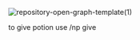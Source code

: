 ![repository-open-graph-template(1)](https://user-images.githubusercontent.com/75623091/218827035-9fbabf84-c090-413b-ac89-78fc752b0704.png)

to give potion use /np give <PlayerName> <PotionID>
